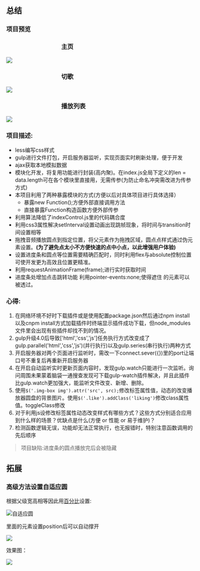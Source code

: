 ## 总结
### 项目预览
### 　　　　　　　　　主页

![](./gitHubImage/主页.jpg)

### 　　　　　　　　　切歌

![](./gitHubImage/主页预览1.jpg)
### 　　　　　　　　　播放列表
![](./gitHubImage/音乐列表.jpg)
### 项目描述:

 * less编写css样式
 * gulp进行文件打包，开启服务器监听，实现页面实时刷新处理，便于开发
 * ajax获取本地模拟数据
 * 模块化开发，将复用功能进行封装(高内聚)。在index.js全局下定义的len = data.length可在各个模块里直接用，无需传参(为防止命名冲突需改进为传参方式)
 * 本项目利用了两种暴露模块的方式(方便以后对具体项目进行具体选择）
 	* 暴露new Function();方便外部直接调用方法
 	* 直接暴露Function构造函数方便外部传参
 * 利用算法降低了indexControl.js里的代码耦合度
 * 利用css3属性解决setInterval设置动画出现跳帧现象，将时间与transition时间设置相等
 * 拖拽音频播放圆点到指定位置，将父元素作为拖拽区域，圆点点样式通过伪元素设置。**(为了避免点太小不方便快速的点中小点，以此增强用户体验)**
 * 设置进度条和圆点等位置需要精确匹配时，同时利用flex与absolute控制位置可使开发更为高效且位置更精准。
 * 利用requestAnimationFrame(frame);进行实时获取时间
 * 进度条处增加点击跳转功能 利用pointer-events:none;使得遮住
 的元素可以被透过。


### 心得:

1. 在网络环境不好时下载插件或是使用配置package.json然后通过npm install以及cnpm install方式加载插件时终端显示插件成功下载，但node_modules文件里会出现有些插件却找不到的情况。
2.	gulp升级4.0后导致['html','css','js']任务执行方式改变成了gulp.parallel('html','css','js')(并行执行)以及gulp.series(串行执行)两种方式
3. 开启服务器对两个页面进行监听时，需改一下connect.sever({})里的port让端口号不重复后再重新开启服务器 
4. 在开启自动监听实时更新页面内容时，发现gulp.watch只能进行一次监听。询问周围未果蒙着脑袋一通搜查发现可下载gulp-watch插件解决，并且此插件比gulp.watch更加强大，能监听文件改变、新增、删除。
5. 使用`$('.img-box img').attr('src', src);`修改标签属性值，动态的改变播放器圆盘的背景图片。使用`$('.like').addClass('liking')`修改class属性值。toggleClass修改
6. 对于利用js设修改标签属性动态改变样式有哪些方式？这些方式分别适合应用到什么样的场景？优缺点是什么(方便 or 性能 or 易于维护)？
7. 检测函数逻辑无误，功能却无法正常执行，也无报错时，特别注意函数调用的先后顺序

> 项目缺陷:进度条的圆点播放完后会被隐藏

## 拓展
### 高级方法设置自适应圆
根据父级宽高相等因此用[百分比]()设置:

![自适应圆](./gitHubImage/自适应圆.jpg)

里面的元素设置position后可以自动撑开

![](./gitHubImage/自适应圆1.jpg)

效果图：

![](./gitHubImage/自适应圆效果图.jpg)
